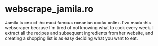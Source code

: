 # webscrape_jamila.ro

Jamila is one of the most famous romanian cooks online.
I've made this webscraper because I'm tired of not knowing what to cook every week. 
I extract all the recipes and subsequent ingredients from her website, and creating a shopping list is as easy deciding what you want to eat. 
